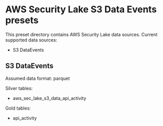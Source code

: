 
# AWS Security Lake S3 Data Events presets

This preset directory contains AWS Security Lake data sources. Current supported data sources:
- S3 DataEvents

## S3 DataEvents

Assumed data format: parquet

Silver tables:
- aws_sec_lake_s3_data_api_activity

Gold tables:
- api_activity
